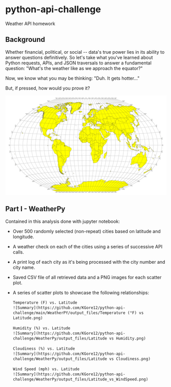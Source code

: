 # python-api-challenge
Weather API homework

## Background
Whether financial, political, or social -- data's true power lies in its ability to answer questions definitively. So let's take what you've learned about Python requests, APIs, and JSON traversals to answer a fundamental question: "What's the weather like as we approach the equator?"

Now, we know what you may be thinking: "Duh. It gets hotter..."

But, if pressed, how would you prove it?

![Summary](https://github.com/KGore12/python-api-challenge/blob/main/images/equatorsign.png)


## Part I - WeatherPy
Contained in this analysis done with jupyter notebook: 

* Over 500 randomly selected (non-repeat) cities based on latitude and longitude.

* A weather check on each of the cities using a series of successive API calls.

* A print log of each city as it's being processed with the city number and city name.

* Saved CSV file of all retrieved data and a PNG images for each scatter plot.

* A series of scatter plots to showcase the following relationships:

      Temperature (F) vs. Latitude
      ![Summary](https://github.com/KGore12/python-api-challenge/main/WeatherPY/output_files/Temperature (°F) vs Latitude.png)
      
      Humidity (%) vs. Latitude
      ![Summary](https://github.com/KGore12/python-api-challenge/WeatherPy/output_files/Latitude vs Humidity.png)
      
      Cloudiness (%) vs. Latitude
      ![Summary](https://github.com/KGore12/python-api-challenge/WeatherPy/output_files/Latitude vs Cloudiness.png)
      
      Wind Speed (mph) vs. Latitude
      ![Summary](https://github.com/KGore12/python-api-challenge/WeatherPy/output_files/Latitude_vs_WindSpeed.png)


